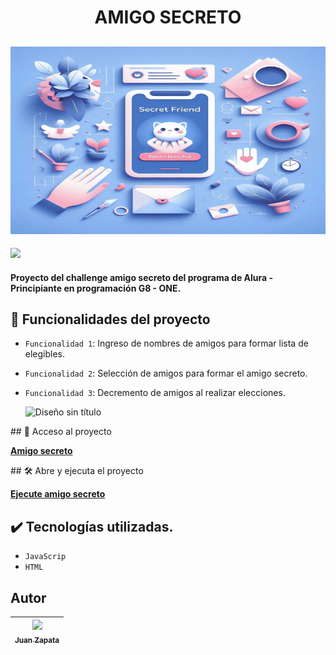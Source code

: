 <h1 align="center"> AMIGO SECRETO </h1>

<h2 align="center"> 
    <img src="assets/banner.png" width="600" height="300" />
</h2>

<p align="left">
   <img src="https://img.shields.io/badge/STATUS-%20CULMINADO-green">
</p>

<h4 align="left">
    Proyecto del challenge amigo secreto del programa de Alura - Principiante en programación G8 - ONE.
</h4>

## :hammer:  Funcionalidades del proyecto

- `Funcionalidad 1`: Ingreso de nombres de amigos para formar lista de elegibles.
- `Funcionalidad 2`: Selección de amigos para formar el amigo secreto.
- `Funcionalidad 3`: Decremento de amigos al realizar elecciones.

  ![Diseño sin título](https://github.com/user-attachments/assets/290d5101-5c70-423a-a078-17dac4976c45)

\## 📁 Acceso al proyecto

**<a href="https://github.com/juan89dev/challenge-amigo-secreto.git" target="_blank">Amigo secreto</a>**

\## 🛠️ Abre y ejecuta el proyecto

**<a href="https://juan89dev.github.io/challenge-amigo-secreto/" target="_blank">Ejecute amigo secreto</a>**

## ✔️ Tecnologías utilizadas.
- `JavaScrip`
- `HTML`


## Autor

| [<img src="https://avatars.githubusercontent.com/u/196535880?v=4&size=64" width=115><br><sub>Juan Zapata</sub>](https://github.com/juan89dev) |
| :---: |
